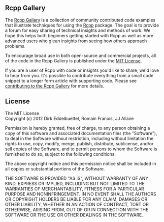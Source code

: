 
## Rcpp Gallery

The [Rcpp Gallery](http://gallery.rcpp.org) is a collection of community contributed code examples that 
illustrate techniques for using the [Rcpp](http://dirk.eddelbuettel.com/code/rcpp.html) package. 
The goal is to provide a forum for easy sharing of technical insights and methods
of work. We hope this helps both beginners getting started with Rcpp as well as 
more advanced users who  glean insights from seeing how others approach problems.

To encourage broad use in both open-source and commercial projects, all of 
the code in the Rcpp Gallery is published under the 
[MIT License](https://github.com/jjallaire/rcpp-gallery/blob/gh-pages/LICENSE.txt).

If you are a user of Rcpp with code or insights you'd like to share, we'd 
love to hear from you. It's possible to contribute everything from a small
code snippet to a longer form article with supporting code. Please see 
[contributing to the Rcpp Gallery](https://github.com/jjallaire/rcpp-gallery/wiki/Contributing) for more details.

## License

The MIT License  
Copyright (c) 2012 Dirk Eddelbuettel, Romain Franois, JJ Allaire  

Permission is hereby granted, free of charge, to any person obtaining
a copy of this software and associated documentation files (the "Software"),
to deal in the Software without restriction, including without limitation
the rights to use, copy, modify, merge, publish, distribute, sublicense,
and/or sell copies of the Software, and to permit persons to whom the
Software is furnished to do so, subject to the following conditions:

The above copyright notice and this permission notice shall be included
in all copies or substantial portions of the Software.

THE SOFTWARE IS PROVIDED "AS IS", WITHOUT WARRANTY OF ANY KIND, EXPRESS OR
IMPLIED, INCLUDING BUT NOT LIMITED TO THE WARRANTIES OF MERCHANTABILITY,
FITNESS FOR A PARTICULAR PURPOSE AND NONINFRINGEMENT. IN NO EVENT SHALL THE
AUTHORS OR COPYRIGHT HOLDERS BE LIABLE FOR ANY CLAIM, DAMAGES OR OTHER
LIABILITY, WHETHER IN AN ACTION OF CONTRACT, TORT OR OTHERWISE, ARISING
FROM, OUT OF OR IN CONNECTION WITH THE SOFTWARE OR THE USE OR OTHER DEALINGS
IN THE SOFTWARE.
